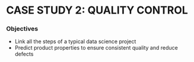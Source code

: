 # CASE STUDY 2: QUALITY CONTROL

### Objectives

*   Link all the steps of a typical data science project
*   Predict product properties to ensure consistent quality and reduce defects